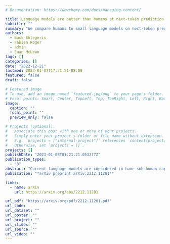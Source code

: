 ```yaml
---
# Documentation: https://wowchemy.com/docs/managing-content/

title: Language models are better than humans at next-token prediction
subtitle: ""
summary: "We compare humans to small language models on next-token prediction tasks, and find that even relatively small language models consistently outperform humans."
authors:
  - Buck Shlegeris
  - Fabien Roger
  - admin
  - Euan McLean
tags: []
categories: []
date: "2022-12-21"
lastmod: 2023-01-07T17:21:21-08:00
featured: false
draft: false

# Featured image
# To use, add an image named `featured.jpg/png` to your page's folder.
# Focal points: Smart, Center, TopLeft, Top, TopRight, Left, Right, BottomLeft, Bottom, BottomRight.
image:
  caption: ""
  focal_point: ""
  preview_only: false

# Projects (optional).
#   Associate this post with one or more of your projects.
#   Simply enter your project's folder or file name without extension.
#   E.g. `projects = ["internal-project"]` references `content/project/deep-learning/index.md`.
#   Otherwise, set `projects = []`.
projects: []
publishDate: "2023-01-08T01:21:21.053277Z"
publication_types:
  - "3"
abstract: "Current language models are considered to have sub-human capabilities at natural language tasks like question-answering or writing code. However, language models are not trained to perform well at these tasks, they are trained to accurately predict the next token given previous tokes in tokenized text. It is not clear whether language models are better or worse than humans at next token prediction. To try to answer this question, we performed two distinct experiments to directly compare humans and language models on this front: one measuring top-1 accuracy and the other measuring perplexity. In both experiments, we find humans to be consistently _worse_ than even relatively small language models like GPT3-Ada at next-token prediction."
publication: "*arXiv preprint arXiv:2212.11281*"

links:
  - name: arXiv
    url: https://arxiv.org/abs/2212.11281

url_pdf: "https://arxiv.org/pdf/2212.11281.pdf"
url_code:
url_dataset: ""
url_poster: ""
url_project: ""
url_slides: ""
url_source: ""
url_video: ""
---
```

